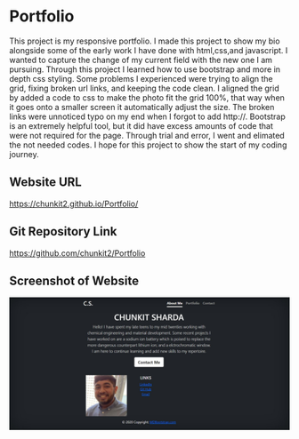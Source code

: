 # Portfolio

This project is my responsive portfolio. I made this project to show my bio alongside some of the early work I have done with html,css,and javascript. I wanted to capture the change of my current field with the new one I am pursuing. Through this project I learned how to use bootstrap and more in depth css styling. Some problems I experienced were trying to align the grid, fixing broken url links, and keeping the code clean. I aligned the grid by added a code to css to make the photo fit the grid 100%, that way when it goes onto a smaller screen it automatically adjust the size. The broken links were unnoticed typo on my end when I forgot to add http://. Bootstrap is an extremely helpful tool, but it did have excess amounts of code that were not required for the page. Through trial and error, I went and elimated the not needed codes. I hope for this project to show the start of my coding journey. 

## Website URL
https://chunkit2.github.io/Portfolio/

## Git Repository Link
https://github.com/chunkit2/Portfolio

## Screenshot of Website
![alt text](https://raw.githubusercontent.com/chunkit2/Portfolio/main/Website-screenshot.JPG)
